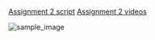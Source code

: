 [Assignment 2 script](https://github.com/vipulkumbhar/AuE893Spring20_VipulKumbhar/tree/master/catkin_ws/src/assignment2_ws/scripts)     [Assignment 2 videos](https://github.com/vipulkumbhar/AuE893Spring20_VipulKumbhar/tree/master/catkin_ws/src/assignment2_ws/video)

![sample_image](https://raw.githubusercontent.com/vipulkumbhar/AuE893Spring20_VipulKumbhar/master/catkin_ws/git_readme_files/open_loop_square.png)
